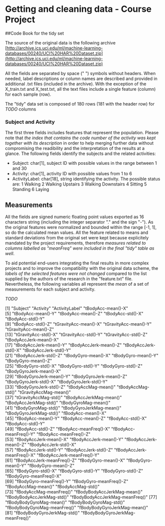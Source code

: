 # Getting and cleaning data - Course Project

##Code Book for the tidy set 

The source of the original data is the following archive [http://archive.ics.uci.edu/ml/machine-learning-databases/00240/UCI%20HAR%20Dataset.zip](http://archive.ics.uci.edu/ml/machine-learning-databases/00240/UCI%20HAR%20Dataset.zip)

All the fields are separated by space (" ") symbols without headers. When needed, label descriptions or column names are described and provided in additional .txt files (included in the archive).
With the exception of the X_train.txt and X_test.txt, all the text files include a single feature (column) for each sample (row).

The "tidy" data set is composed of 180 rows (181 with the header row) for _*TODO*_ columns

### Subject and Activity

The first three fields includes features that represent the population. Please note that *the index that contains the code number of the activity was kept together with its description* in order to help merging further data without compromising the readibility 
and the interpretation of the results at a glance.
The following fields identify the subjects and the related activities:

 * Subject: char[1], subject ID with possible values in the range between 1 and 30
 * Activity: char[1], activity ID with possible values from 1 to 6
 * ActivityLabel: char[18], string identifying the activity. The possible status are:
  1 Walking
  2 Walking Upstairs
  3 Walking Downstairs
  4 Sitting
  5 Standing
  6 Laying

## Measurements

All the fields are signed numeric floating point values exported as 16 characters string (including the integer separator "." and the sign "-"). As the original features were normalized and bounded within the range [-1, 1], so do the calculated mean values.
All the feature related to means and standard deviations from the original set were kept because explicitely mandated by the project requirements, therefore *measures related to columns labelled as "*meanFreq*" were included in the final "tidy" table as well*.

To aid potential end-users integrating the final results in more complex projects and to improve the compatibility with the original data scheme, the *labels of the selected features were not changed* compared to the list supplied by the authors of the research in the "feature.txt" file.
Nevertheless, the following variables all represent the _mean_ of a set of measurements for each subject and activity. 

 
_*TODO*_

[1] "Subject"                         "Activity"                        "ActivityLabel"                   "tBodyAcc-mean()-X"              
 [5] "tBodyAcc-mean()-Y"               "tBodyAcc-mean()-Z"               "tBodyAcc-std()-X"                "tBodyAcc-std()-Y"               
 [9] "tBodyAcc-std()-Z"                "tGravityAcc-mean()-X"            "tGravityAcc-mean()-Y"            "tGravityAcc-mean()-Z"           
[13] "tGravityAcc-std()-X"             "tGravityAcc-std()-Y"             "tGravityAcc-std()-Z"             "tBodyAccJerk-mean()-X"          
[17] "tBodyAccJerk-mean()-Y"           "tBodyAccJerk-mean()-Z"           "tBodyAccJerk-std()-X"            "tBodyAccJerk-std()-Y"           
[21] "tBodyAccJerk-std()-Z"            "tBodyGyro-mean()-X"              "tBodyGyro-mean()-Y"              "tBodyGyro-mean()-Z"             
[25] "tBodyGyro-std()-X"               "tBodyGyro-std()-Y"               "tBodyGyro-std()-Z"               "tBodyGyroJerk-mean()-X"         
[29] "tBodyGyroJerk-mean()-Y"          "tBodyGyroJerk-mean()-Z"          "tBodyGyroJerk-std()-X"           "tBodyGyroJerk-std()-Y"          
[33] "tBodyGyroJerk-std()-Z"           "tBodyAccMag-mean()"              "tBodyAccMag-std()"               "tGravityAccMag-mean()"          
[37] "tGravityAccMag-std()"            "tBodyAccJerkMag-mean()"          "tBodyAccJerkMag-std()"           "tBodyGyroMag-mean()"            
[41] "tBodyGyroMag-std()"              "tBodyGyroJerkMag-mean()"         "tBodyGyroJerkMag-std()"          "fBodyAcc-mean()-X"              
[45] "fBodyAcc-mean()-Y"               "fBodyAcc-mean()-Z"               "fBodyAcc-std()-X"                "fBodyAcc-std()-Y"               
[49] "fBodyAcc-std()-Z"                "fBodyAcc-meanFreq()-X"           "fBodyAcc-meanFreq()-Y"           "fBodyAcc-meanFreq()-Z"          
[53] "fBodyAccJerk-mean()-X"           "fBodyAccJerk-mean()-Y"           "fBodyAccJerk-mean()-Z"           "fBodyAccJerk-std()-X"           
[57] "fBodyAccJerk-std()-Y"            "fBodyAccJerk-std()-Z"            "fBodyAccJerk-meanFreq()-X"       "fBodyAccJerk-meanFreq()-Y"      
[61] "fBodyAccJerk-meanFreq()-Z"       "fBodyGyro-mean()-X"              "fBodyGyro-mean()-Y"              "fBodyGyro-mean()-Z"             
[65] "fBodyGyro-std()-X"               "fBodyGyro-std()-Y"               "fBodyGyro-std()-Z"               "fBodyGyro-meanFreq()-X"         
[69] "fBodyGyro-meanFreq()-Y"          "fBodyGyro-meanFreq()-Z"          "fBodyAccMag-mean()"              "fBodyAccMag-std()"              
[73] "fBodyAccMag-meanFreq()"          "fBodyBodyAccJerkMag-mean()"      "fBodyBodyAccJerkMag-std()"       "fBodyBodyAccJerkMag-meanFreq()" 
[77] "fBodyBodyGyroMag-mean()"         "fBodyBodyGyroMag-std()"          "fBodyBodyGyroMag-meanFreq()"     "fBodyBodyGyroJerkMag-mean()"    
[81] "fBodyBodyGyroJerkMag-std()"      "fBodyBodyGyroJerkMag-meanFreq()"
